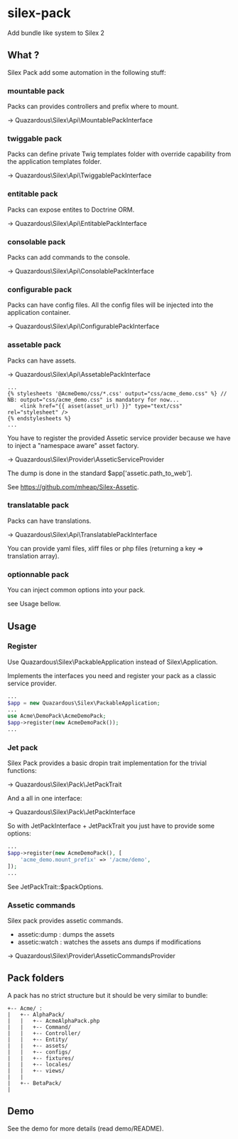 # silex-pack
Add bundle like system to Silex 2

## What ?

Silex Pack add some automation in the following stuff:

### mountable pack

Packs can provides controllers and prefix where to mount.

-> Quazardous\Silex\Api\MountablePackInterface

### twiggable pack

Packs can define private Twig templates folder with override capability from the application templates folder.

-> Quazardous\Silex\Api\TwiggablePackInterface

### entitable pack

Packs can expose entites to Doctrine ORM.

-> Quazardous\Silex\Api\EntitablePackInterface

### consolable pack

Packs can add commands to the console.

-> Quazardous\Silex\Api\ConsolablePackInterface

### configurable pack

Packs can have config files. All the config files will be injected into the application container.

-> Quazardous\Silex\Api\ConfigurablePackInterface

### assetable pack

Packs can have assets.

-> Quazardous\Silex\Api\AssetablePackInterface

```twig
...
{% stylesheets '@AcmeDemo/css/*.css' output="css/acme_demo.css" %} // NB: output="css/acme_demo.css" is mandatory for now...
    <link href="{{ asset(asset_url) }}" type="text/css" rel="stylesheet" />
{% endstylesheets %}
...

```

You have to register the provided Assetic service provider because we have to inject a "namespace aware" asset factory.

-> Quazardous\Silex\Provider\AsseticServiceProvider

The dump is done in the standard $app['assetic.path_to_web'].

See https://github.com/mheap/Silex-Assetic.

### translatable pack

Packs can have translations.

-> Quazardous\Silex\Api\TranslatablePackInterface

You can provide yaml files, xliff files or php files (returning a key => translation array).


### optionnable pack

You can inject common options into your pack.

see Usage bellow.


## Usage

### Register

Use Quazardous\Silex\PackableApplication instead of Silex\Application.

Implements the interfaces you need and register your pack as a classic service provider.

```php
...
$app = new Quazardous\Silex\PackableApplication;
...
use Acme\DemoPack\AcmeDemoPack;
$app->register(new AcmeDemoPack());
...
```

### Jet pack

Silex Pack provides a basic dropin trait implementation for the trivial functions:

-> Quazardous\Silex\Pack\JetPackTrait

And a all in one interface:

-> Quazardous\Silex\Pack\JetPackInterface

So with JetPackInterface + JetPackTrait you just have to provide some options: 


```php
...
$app->register(new AcmeDemoPack(), [
    'acme_demo.mount_prefix' => '/acme/demo',
]);
...
```

See JetPackTrait::$packOptions.


### Assetic commands

Silex pack provides assetic commands.

- assetic:dump : dumps the assets
- assetic:watch : watches the assets ans dumps if modifications

-> Quazardous\Silex\Provider\AsseticCommandsProvider


## Pack folders

A pack has no strict structure but it should be very similar to bundle:

```
+-- Acme/ :
|   +-- AlphaPack/
|   |   +-- AcmeAlphaPack.php
|   |   +-- Command/
|   |   +-- Controller/
|   |   +-- Entity/
|   |   +-- assets/
|   |   +-- configs/
|   |   +-- fixtures/
|   |   +-- locales/
|   |   +-- views/
|   |
|   +-- BetaPack/
|
```

## Demo

See the demo for more details (read demo/README).
